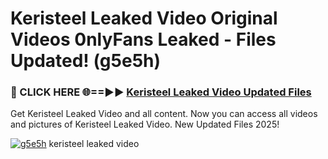 # Keristeel Leaked Video Original Videos 0nlyFans Leaked - Files Updated! (g5e5h)

<h3>🔴 CLICK HERE 🌐==►► <a href="https://tinyurl.com/x26r9saj" rel="nofollow">Keristeel Leaked Video Updated Files</a></h3>

Get Keristeel Leaked Video and all content. Now you can access all videos and pictures of Keristeel Leaked Video. New Updated Files 2025!

[![g5e5h](https://i.imgur.com/LkgZPqh.gif)](https://tinyurl.com/x26r9saj)
keristeel leaked video